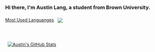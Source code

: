 ### Hi there, I'm Austin Lang, a student from Brown University. ###

<u>Most Used Languanges</u>
<a href="https://github.com/alang8">
  <img align="center" style="margin:0.5rem" src="https://github-readme-stats.vercel.app/api/top-langs/?username=alang8&hide=html,css&title_color=ffffff&text_color=c9cacc&icon_color=4AB197&bg_color=1A2B34" />
</a>

<br />

<u></u>
<a href="https://github.com/alangg=8">
  <img align="center" style="margin:0.5rem" src="https://github-readme-stats.vercel.app/api?username=alang8&show_icons=true&line_height=27&count_private=true&title_color=ffffff&text_color=c9cacc&icon_color=4AB097&bg_color=1A2B34" alt="Austin's GitHub Stats" />
</a>
